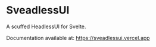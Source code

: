 # SveadlessUI
A scuffed HeadlessUI for Svelte.

Documentation available at: https://sveadlessui.vercel.app